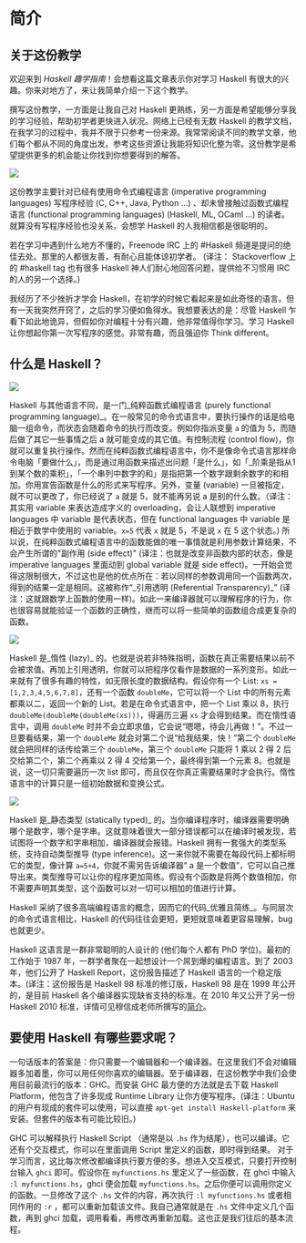 # 简介

## 关于这份教学

欢迎来到 _Haskell 趣学指南_！会想看这篇文章表示你对学习 Haskell 有很大的兴趣。你来对地方了，来让我简单介绍一下这个教学。

撰写这份教学，一方面是让我自己对 Haskell 更熟练，另一方面是希望能够分享我的学习经验，帮助初学者更快进入状况。网络上已经有无数 Haskell 的教学文档，在我学习的过程中，我并不限于只参考一份来源。我常常阅读不同的教学文章，他们每个都从不同的角度出发。参考这些资源让我能将知识化整为零。这份教学是希望提供更多的机会能让你找到你想要得到的解答。

![](../../.gitbook/assets/bird.png)

这份教学主要针对已经有使用命令式编程语言 \(imperative programming languages\) 写程序经验 \(C, C++, Java, Python …\) 、却未曾接触过函数式编程语言 \(functional programming languages\) \(Haskell, ML, OCaml …\) 的读者。就算没有写程序经验也没关系，会想学 Haskell 的人我相信都是很聪明的。

若在学习中遇到什么地方不懂的，Freenode IRC 上的 \#Haskell 频道是提问的绝佳去处。那里的人都很友善，有耐心且能体谅初学者。 \(译注： Stackoverflow 上的 \#haskell tag 也有很多 Haskell 神人们耐心地回答问题，提供给不习惯用 IRC 的人的另一个选择。\)

我经历了不少挫折才学会 Haskell，在初学的时候它看起来是如此奇怪的语言。但有一天我突然开窍了，之后的学习便如鱼得水。我想要表达的是：尽管 Haskell 乍看下如此地诡异，但假如你对编程十分有兴趣，他非常值得你学习。学习 Haskell 让你想起你第一次写程序的感觉。非常有趣，而且强迫你 Think different。

## 什么是 Haskell？

![](../../.gitbook/assets/fx%20%281%29.png)

Haskell 与其他语言不同，是一门_纯粹函数式编程语言 \(purely functional programming language\)_。在一般常见的命令式语言中，要执行操作的话是给电脑一组命令，而状态会随着命令的执行而改变。例如你指派变量 `a` 的值为 5，而随后做了其它一些事情之后 a 就可能变成的其它值。有控制流程 \(control flow\)，你就可以重复执行操作。然而在纯粹函数式编程语言中，你不是像命令式语言那样命令电脑「要做什么」，而是通过用函数来描述出问题「是什么」，如「_阶乘是指从1到某个数的乘积」，「一个串列中数字的和」是指把第一个数字跟剩余数字的和相加。你用宣告函数是什么的形式来写程序。另外，变量 \(variable\) 一旦被指定，就不可以更改了，你已经说了 `a` 就是 5，就不能再另说 a 是别的什么数。（译注：其实用 variable 来表达造成字义的 overloading，会让人联想到 imperative languages 中 variable 是代表状态，但在 functional languages 中 variable 是相近于数学中使用的 variable。`x=5` 代表 `x` 就是 5，不是说 `x` 在 5 这个状态。\) 所以说，在纯粹函数式编程语言中的函数能做的唯一事情就是利用参数计算结果，不会产生所谓的"副作用 \(side effect\)" \(译注：也就是改变非函数内部的状态，像是 imperative languages 里面动到 global variable 就是 side effect\)。一开始会觉得这限制很大，不过这也是他的优点所在：若以同样的参数调用同一个函数两次，得到的结果一定是相同。这被称作“_引用透明 \(Referential Transparency\)\_” \(译注：这就跟数学上函数的使用一样\)。如此一来编译器就可以理解程序的行为，你也很容易就能验证一个函数的正确性，继而可以将一些简单的函数组合成更复杂的函数。

![](../../.gitbook/assets/lazy%20%281%29.png)

Haskell 是_惰性 \(lazy\)_ 的。也就是说若非特殊指明，函数在真正需要结果以前不会被求值。再加上引用透明，你就可以把程序仅看作是数据的一系列变形。如此一来就有了很多有趣的特性，如无限长度的数据结构。假设你有一个 List: `xs = [1,2,3,4,5,6,7,8]`，还有一个函数 `doubleMe`，它可以将一个 List 中的所有元素都乘以二，返回一个新的 List。若是在命令式语言中，把一个 List 乘以 8，执行 `doubleMe(doubleMe(doubleMe(xs)))`，得遍历三遍 `xs` 才会得到结果。而在惰性语言中，调用 `doubleMe` 时并不会立即求值，它会说“嗯嗯，待会儿再做！”。不过一旦要看结果，第一个 `doubleMe` 就会对第二个说“给我结果，快！”第二个 `doubleMe` 就会把同样的话传给第三个 `doubleMe`，第三个 `doubleMe` 只能将 1 乘以 2 得 2 后交给第二个，第二个再乘以 2 得 4 交给第一个，最终得到第一个元素 8。也就是说，这一切只需要遍历一次 list 即可，而且仅在你真正需要结果时才会执行。惰性语言中的计算只是一组初始数据和变换公式。

![](../../.gitbook/assets/boat.png)

Haskell 是_静态类型 \(statically typed\)_ 的。当你编译程序时，编译器需要明确哪个是数字，哪个是字串。这就意味着很大一部分错误都可以在编译时被发现，若试图将一个数字和字串相加，编译器就会报错。Haskell 拥有一套强大的类型系统，支持自动类型推导 \(type inference\)。这一来你就不需要在每段代码上都标明它的类型，像计算 `a=5+4`，你就不需另告诉编译器“ a 是一个数值”，它可以自己推导出来。类型推导可以让你的程序更加简练。假设有个函数是将两个数值相加，你不需要声明其类型，这个函数可以对一切可以相加的值进行计算。

Haskell 采纳了很多高端编程语言的概念，因而它的代码_优雅且简练_。与同层次的命令式语言相比，Haskell 的代码往往会更短，更短就意味着更容易理解，bug 也就更少。

Haskell 这语言是一群非常聪明的人设计的 \(他们每个人都有 PhD 学位\)。最初的工作始于 1987 年，一群学者聚在一起想设计一个屌到爆的编程语言。到了 2003 年，他们公开了 Haskell Report，这份报告描述了 Haskell 语言的一个稳定版本。\(译注：这份报告是 Haskell 98 标准的修订版，Haskell 98 是在 1999 年公开的，是目前 Haskell 各个编译器实现缺省支持的标准。在 2010 年又公开了另一份 Haskell 2010 标准，详情可见穆信成老师所撰写的[简介](http://www.iis.sinica.edu.tw/~scm/ncs/2010/07/haskell-2010-report/)。

## 要使用 Haskell 有哪些要求呢？

一句话版本的答案是：你只需要一个编辑器和一个编译器。在这里我们不会对编辑器多加着墨，你可以用任何你喜欢的编辑器。至于编译器，在这份教学中我们会使用目前最流行的版本：GHC。而安装 GHC 最方便的方法就是去下载 Haskell Platform，他包含了许多现成 Runtime Library 让你方便写程序。\(译注：Ubuntu 的用户有现成的套件可以使用，可以直接 `apt-get install Haskell-platform` 来安装。但套件的版本有可能比较旧。\)

GHC 可以解释执行 Haskell Script （通常是以 `.hs` 作为结尾），也可以编译。它还有个交互模式，你可以在里面调用 Script 里定义的函数，即时得到结果。 对于学习而言，这比每次修改都编译执行要方便的多。想进入交互模式，只要打开控制台输入 `ghci` 即可。假设你在 `myfunctions.hs` 里定义了一些函数，在 ghci 中输入 `:l myfunctions.hs`，ghci 便会加载 `myfunctions.hs`。之后你便可以调用你定义的函数。一旦修改了这个 `.hs` 文件的内容，再次执行 `:l myfunctions.hs` 或者相同作用的 `:r` ，都可以重新加载该文件。我自己通常就是在 `.hs` 文件中定义几个函数，再到 ghci 加载，调用看看，再修改再重新加载。这也正是我们往后的基本流程。

